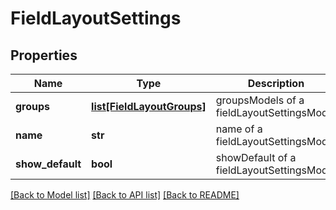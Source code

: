 # FieldLayoutSettings

## Properties
Name | Type | Description | Notes
------------ | ------------- | ------------- | -------------
**groups** | [**list[FieldLayoutGroups]**](FieldLayoutGroups.md) | groupsModels of a fieldLayoutSettingsModel | [optional] 
**name** | **str** | name of a fieldLayoutSettingsModel | [optional] 
**show_default** | **bool** | showDefault of a fieldLayoutSettingsModel | [optional] 

[[Back to Model list]](../README.md#documentation-for-models) [[Back to API list]](../README.md#documentation-for-api-endpoints) [[Back to README]](../README.md)

